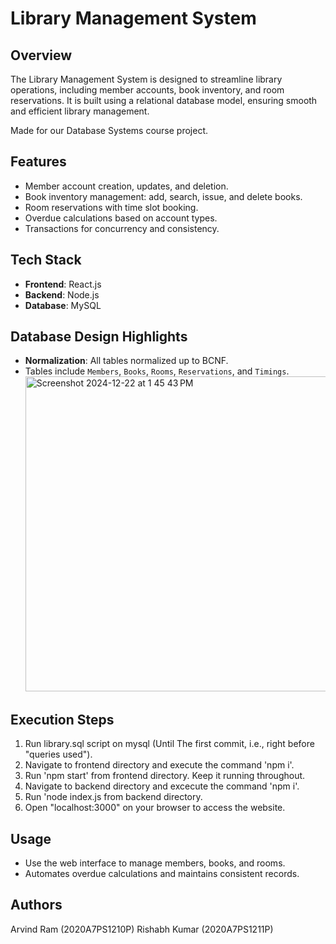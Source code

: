 

# Library Management System

## Overview
The Library Management System is designed to streamline library operations, including member accounts, book inventory, and room reservations. It is built using a relational database model, ensuring smooth and efficient library management.

Made for our Database Systems course project.

## Features
- Member account creation, updates, and deletion.
- Book inventory management: add, search, issue, and delete books.
- Room reservations with time slot booking.
- Overdue calculations based on account types.
- Transactions for concurrency and consistency.

## Tech Stack
- **Frontend**: React.js
- **Backend**: Node.js
- **Database**: MySQL

## Database Design Highlights
- **Normalization**: All tables normalized up to BCNF.
- Tables include `Members`, `Books`, `Rooms`, `Reservations`, and `Timings`.
  <img width="504" alt="Screenshot 2024-12-22 at 1 45 43 PM" src="https://github.com/user-attachments/assets/1907a3c4-d564-498d-bac3-78fb5f220cc2" />


## Execution Steps

1) Run library.sql script on mysql (Until The first commit, i.e., right before "queries used").
2) Navigate to frontend directory and execute the command 'npm i'. 
3) Run 'npm start' from frontend directory. Keep it running throughout. 
4) Navigate to backend directory and excecute the command 'npm i'. 
5) Run 'node index.js from backend directory. 
6) Open "localhost:3000" on your browser to access the website.

## Usage
- Use the web interface to manage members, books, and rooms.
- Automates overdue calculations and maintains consistent records.

## Authors
Arvind Ram (2020A7PS1210P)
Rishabh Kumar (2020A7PS1211P)



